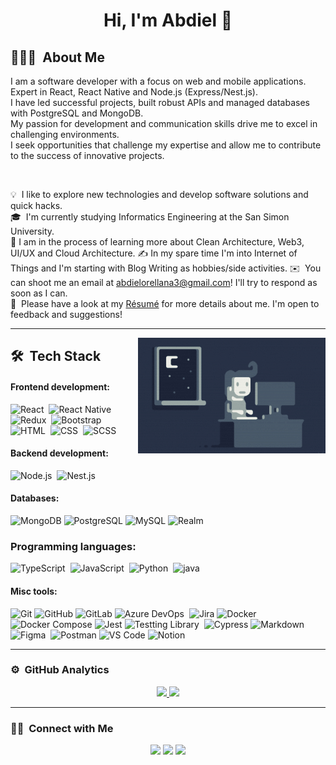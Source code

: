 <h1 align="center">Hi, I'm Abdiel 👋 </h1>

## 👨🏻‍💻 &nbsp;About Me

<p align="left">
I am a software developer with a focus on web and mobile applications.</br>
Expert in React, React Native and Node.js (Express/Nest.js).</br>
I have led successful projects, built robust APIs and managed databases with PostgreSQL and MongoDB.</br>
My passion for development and communication skills drive me to excel in challenging environments.</br>
I seek opportunities that challenge my expertise and allow me to contribute to the success of innovative projects.&nbsp;
</p>

</br>

💡 &nbsp;I like to explore new technologies and develop software solutions and quick hacks.\
🎓 &nbsp;I'm currently studying Informatics Engineering at the San Simon University.\
🌱 I am in the process of learning more about Clean Architecture, Web3, UI/UX and Cloud Architecture.
✍️ In my spare time I'm into Internet of Things and I'm starting with Blog Writing as hobbies/side activities.
✉️ &nbsp;You can shoot me an email at abdielorellana3@gmail.com! I'll try to respond as soon as I can.\
📄 &nbsp;Please have a look at my [Résumé](https://github.com/Abdiel49/Abdiel49/blob/develop/files/AbdielOrellana-cv-drv.pdf) for more details about me. I'm open to feedback and suggestions!

----

<img alt="Night Coding" src="https://raw.githubusercontent.com/AVS1508/AVS1508/master/assets/Night-Coding.gif" align="right"/>

## 🛠 &nbsp;Tech Stack

#### Frontend development:
![React](https://img.shields.io/badge/-React-05122A?style=flat&logo=react)&nbsp;
![React Native](https://img.shields.io/badge/-React_Native-05122A?style=flat&logo=react)&nbsp;
![Redux](https://img.shields.io/badge/-Redux-05122A?style=flat&logo=redux)&nbsp;
![Bootstrap](https://img.shields.io/badge/-Bootstrap-05122A?style=flat&logo=bootstrap&logoColor=563D7C)&nbsp;
![HTML](https://img.shields.io/badge/-HTML-05122A?style=flat&logo=HTML5)&nbsp;
![CSS](https://img.shields.io/badge/-CSS-05122A?style=flat&logo=CSS3&logoColor=1572B6)&nbsp;
![SCSS](https://img.shields.io/badge/-SCSS-05122A?style=flat&logo=sass)&nbsp;

#### Backend development:
![Node.js](https://img.shields.io/badge/-Node.js-05122A?style=flat&logo=node.js)&nbsp;
![Nest.js](https://img.shields.io/badge/-Nest.js-05122A?style=flat&logo=nestJS)&nbsp;

<!-- &emsp; -->
#### Databases:
![MongoDB](https://img.shields.io/badge/-MongoDB-000?&logo=MongoDB)
![PostgreSQL](https://img.shields.io/badge/-PostgreSQL-000?&logo=PostgreSQL)
![MySQL](https://img.shields.io/badge/-MySQL-000?&logo=MySQL)
![Realm](https://img.shields.io/badge/-RealmDB-000?&logo=MongoDB)

### Programming languages:
![TypeScript](https://img.shields.io/badge/-TypeScript-05122A?style=flat&logo=typescript)&nbsp;
![JavaScript](https://img.shields.io/badge/-JavaScript-05122A?style=flat&logo=javascript)&nbsp;
![Python](https://img.shields.io/badge/-Python-05122A?style=flat&logo=python)&nbsp;
![java](https://img.shields.io/badge/-Java-05122A?style=flat&logo=openjdk)&nbsp;

#### Misc tools:
![Git](https://img.shields.io/badge/-Git-000?&logo=Git)
![GitHub](https://img.shields.io/badge/-GitHub-000?&logo=GitHub)
![GitLab](https://img.shields.io/badge/-GitLab-000?&logo=GitLab)
![Azure DevOps](https://img.shields.io/badge/-Azure%20DevOps-05122A?style=flat&logo=azuredevops)&nbsp;
![Jira](https://img.shields.io/badge/-Jira-000?&logo=Jira)
![Docker](https://img.shields.io/badge/-Docker-000?&logo=Docker)
![Docker Compose](https://img.shields.io/badge/-Docker_Compose-000?&logo=Docker)
![Jest](https://img.shields.io/badge/-Jest-000?&logo=Jest)
![Testting Library](https://img.shields.io/badge/-Testting_Library-05122A?style=flat&logo=testinglibrary)&nbsp;
![Cypress](https://img.shields.io/badge/-Cypress-000?&logo=Cypress)
![Markdown](https://img.shields.io/badge/-Markdown-05122A?style=flat&logo=markdown)\
![Figma](https://img.shields.io/badge/-Figma-05122A?style=flat&logo=figma)&nbsp;
![Postman](https://img.shields.io/badge/-Postman-000?&logo=Postman)
![VS Code](https://img.shields.io/badge/-VS%20Code-000?&logo=Visual-Studio-Code)
![Notion](https://img.shields.io/badge/-Notion-05122A?style=flat&logo=notion)&nbsp;
 

----
### ⚙️ &nbsp;GitHub Analytics

<p align="center">
  <a href="https://github.com/AVS1508">
    <img height="180em" src="https://github-readme-stats-eight-theta.vercel.app/api?username=Abdiel49&show_icons=true&theme=algolia&include_all_commits=true&count_private=true"/>
    <img height="180em" src="https://github-readme-stats-eight-theta.vercel.app/api/top-langs/?username=Abdiel49&layout=compact&langs_count=8&theme=algolia"/>
  </a>
</p>

----
### 🤝🏻 &nbsp;Connect with Me

<p align="center">
  <a href="https://www.linkedin.com/in/abdiel-orellana"><img src="https://img.shields.io/badge/-Abdiel%20Orellana-0077B5?style=flat&logo=Linkedin&logoColor=white"/></a>
  <a href="mailto:abdielorellana3@gmail.com"><img src="https://img.shields.io/badge/-abdielorellana3@gmail.com-D14836?style=flat&logo=Gmail&logoColor=white"/></a>
  <a href="https://x.com/orellana_abdiel"><img src="https://img.shields.io/badge/-@orellana__abdiel-1a1a1a?style=flat&logo=x&logoColor=white"/></a>
</p>
